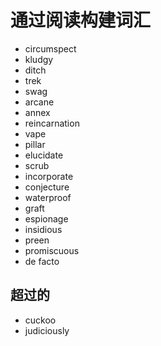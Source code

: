 # 通过阅读构建词汇

- circumspect
- kludgy
- ditch
- trek
- swag
- arcane
- annex
- reincarnation
- vape
- pillar
- elucidate
- scrub
- incorporate
- conjecture
- waterproof
- graft
- espionage
- insidious
- preen
- promiscuous
- de facto


## 超过的
- cuckoo
- judiciously
